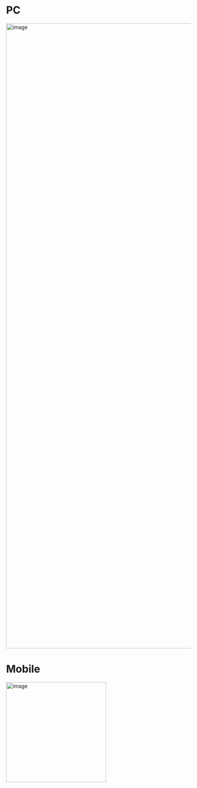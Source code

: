# PC

<img width="1706" alt="image" src="https://github.com/user-attachments/assets/e33f5fcf-6b18-4230-b824-35e7f7e3d708">

# Mobile 
<img width="273" alt="image" src="https://github.com/user-attachments/assets/5bb45126-02ff-49f8-9cc6-c1c7984cd07f">
